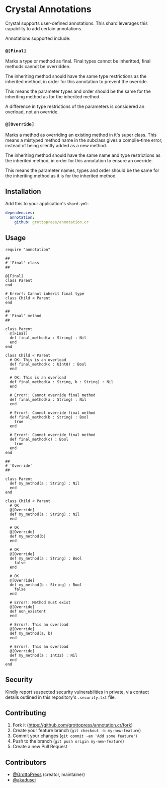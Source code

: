# Crystal Annotations

Crystal supports user-defined annotations. This shard leverages this capability to add certain annotations.

Annotations supported include:

### `@[Final]`

Marks a type or method as final. Final types cannot be inheritted, final methods cannot be overridden.

The inheriting method should have the same type restrictions as the inherited method, in order for this annotation to prevent the override.

This means the parameter types and order should be the same for the inheriting method as for the inherited method.

A difference in type restrictions of the parameters is considered an overload, not an override.

### `@[Override]`

Marks a method as overriding an existing method in it's super class. This means a mistyped method name in the subclass gives a compile-time error, instead of being silently added as a new method.

The inheriting method should have the same name and type restrictions as the inherited method, in order for this annotation to ensure an override.

This means the parameter names, types and order should be the same for the inheriting method as it is for the inherited method.

## Installation

Add this to your application's `shard.yml`:

```yaml
dependencies:
  annotation:
    github: grottopress/annotation.cr
```

## Usage

```crystal
require "annotation"

##
# 'Final' class
##

@[Final]
class Parent
end

# Error!: Cannot inherit final type
class Child < Parent
end

##
# 'Final' method
##

class Parent
  @[Final]
  def final_method(a : String) : Nil
  end
end

class Child < Parent
  # OK: This is an overload
  def final_method(c : UInt8) : Bool
  end

  # OK: This is an overload
  def final_method(a : String, b : String) : Nil
  end

  # Error!: Cannot override final method
  def final_method(a : String) : Nil
  end

  # Error!: Cannot override final method
  def final_method(b : String) : Bool
    true
  end

  # Error!: Cannot override final method
  def final_method(c) : Bool
    true
  end
end

##
# 'Override'
##

class Parent
  def my_method(a : String) : Nil
  end
end

class Child < Parent
  # OK
  @[Override]
  def my_method(a : String) : Nil
  end

  # OK
  @[Override]
  def my_method(b)
  end

  # OK
  @[Override]
  def my_method(a : String) : Bool
    false
  end

  # OK
  @[Override]
  def my_method(b : String) : Bool
    false
  end

  # Error!: Method must exist
  @[Override]
  def non_existent
  end

  # Error!: This an overload
  @[Override]
  def my_method(a, b)
  end

  # Error!: This an overload
  @[Override]
  def my_method(a : Int32) : Nil
  end
end
```

## Security

Kindly report suspected security vulnerabilities in private, via contact details outlined in this repository's `.security.txt` file.

## Contributing

1. Fork it (<https://github.com/grottopress/annotation.cr/fork>)
2. Create your feature branch (`git checkout -b my-new-feature`)
3. Commit your changes (`git commit -am 'Add some feature'`)
4. Push to the branch (`git push origin my-new-feature`)
5. Create a new Pull Request

## Contributors

- [@GrottoPress](https://github.com/grottopress) (creator, maintainer)
- [@akadusei](https://github.com/akadusei)
